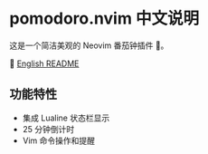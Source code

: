 # pomodoro.nvim 中文说明

这是一个简洁美观的 Neovim 番茄钟插件 🍅。

📘 [English README](./README.md)


## 功能特性
- 集成 Lualine 状态栏显示
- 25 分钟倒计时
- Vim 命令操作和提醒

